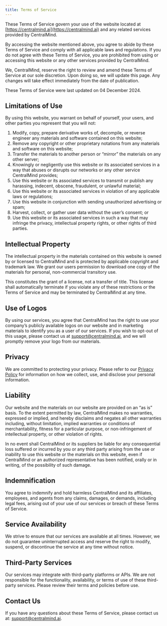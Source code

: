 ```yaml
---
title: Terms of Service
---
```


These Terms of Service govern your use of the website located at [https://centralmind.ai](https://centralmind.ai) and any related services provided by CentralMind.

By accessing the website mentioned above, you agree to abide by these Terms of Service and comply with all applicable laws and regulations. If you do not agree with these Terms of Service, you are prohibited from using or accessing this website or any other services provided by CentralMind.

We, CentralMind, reserve the right to review and amend these Terms of Service at our sole discretion. Upon doing so, we will update this page. Any changes will take effect immediately from the date of publication.

These Terms of Service were last updated on 04 December 2024.

## Limitations of Use

By using this website, you warrant on behalf of yourself, your users, and other parties you represent that you will not:

1. Modify, copy, prepare derivative works of, decompile, or reverse engineer any materials and software contained on this website;
2. Remove any copyright or other proprietary notations from any materials and software on this website;
3. Transfer the materials to another person or “mirror” the materials on any other server;
4. Knowingly or negligently use this website or its associated services in a way that abuses or disrupts our networks or any other service CentralMind provides;
5. Use this website or its associated services to transmit or publish any harassing, indecent, obscene, fraudulent, or unlawful material;
6. Use this website or its associated services in violation of any applicable laws or regulations;
7. Use this website in conjunction with sending unauthorized advertising or spam;
8. Harvest, collect, or gather user data without the user’s consent; or
9. Use this website or its associated services in such a way that may infringe the privacy, intellectual property rights, or other rights of third parties.

## Intellectual Property

The intellectual property in the materials contained on this website is owned by or licensed to CentralMind and is protected by applicable copyright and trademark law. We grant our users permission to download one copy of the materials for personal, non-commercial transitory use.

This constitutes the grant of a license, not a transfer of title. This license shall automatically terminate if you violate any of these restrictions or the Terms of Service and may be terminated by CentralMind at any time.

## Use of Logos

By using our services, you agree that CentralMind has the right to use your company’s publicly available logos on our website and in marketing materials to identify you as a user of our services. If you wish to opt-out of this usage, please contact us at [support@centralmind.ai](mailto:support@centralmind.ai), and we will promptly remove your logo from our materials.

## Privacy

We are committed to protecting your privacy. Please refer to our [Privacy Policy](/content/privacy) for information on how we collect, use, and disclose your personal information.

## Liability

Our website and the materials on our website are provided on an “as is” basis. To the extent permitted by law, CentralMind makes no warranties, expressed or implied, and hereby disclaims and negates all other warranties including, without limitation, implied warranties or conditions of merchantability, fitness for a particular purpose, or non-infringement of intellectual property, or other violation of rights.

In no event shall CentralMind or its suppliers be liable for any consequential loss suffered or incurred by you or any third party arising from the use or inability to use this website or the materials on this website, even if CentralMind or an authorized representative has been notified, orally or in writing, of the possibility of such damage.

## Indemnification

You agree to indemnify and hold harmless CentralMind and its affiliates, employees, and agents from any claims, damages, or demands, including legal fees, arising out of your use of our services or breach of these Terms of Service.

## Service Availability

We strive to ensure that our services are available at all times. However, we do not guarantee uninterrupted access and reserve the right to modify, suspend, or discontinue the service at any time without notice.

## Third-Party Services

Our services may integrate with third-party platforms or APIs. We are not responsible for the functionality, availability, or terms of use of these third-party services. Please review their terms and policies before use.

## Contact Us

If you have any questions about these Terms of Service, please contact us at: [support@centralmind.ai](mailto:support@centralmind.ai).
